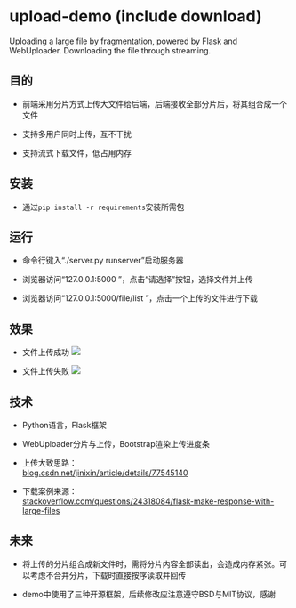 # upload-demo (include download)

Uploading a large file by fragmentation, powered by Flask and WebUploader. Downloading the file through streaming.  


## 目的

* 前端采用分片方式上传大文件给后端，后端接收全部分片后，将其组合成一个文件  

* 支持多用户同时上传，互不干扰  

* 支持流式下载文件，低占用内存  


## 安装

* 通过<code>pip install -r requirements</code>安装所需包  


## 运行

* 命令行键入“./server.py runserver”启动服务器  

* 浏览器访问“127.0.0.1:5000 ”，点击“请选择”按钮，选择文件并上传  

* 浏览器访问“127.0.0.1:5000/file/list ”，点击一个上传的文件进行下载  


## 效果

* 文件上传成功
![](http://img.my.csdn.net/uploads/201708/27/1503843837_9940.gif)  

* 文件上传失败
![](http://img.my.csdn.net/uploads/201708/27/1503843837_4091.gif)  


## 技术

* Python语言，Flask框架  

* WebUploader分片与上传，Bootstrap渲染上传进度条  

* 上传大致思路：  
[blog.csdn.net/jinixin/article/details/77545140](http://blog.csdn.net/jinixin/article/details/77545140)  
  

* 下载案例来源：  
[stackoverflow.com/questions/24318084/flask-make-response-with-large-files](https://stackoverflow.com/questions/24318084/flask-make-response-with-large-files)  
  


## 未来

* 将上传的分片组合成新文件时，需将分片内容全部读出，会造成内存紧张。可以考虑不合并分片，下载时直接按序读取并回传  

* demo中使用了三种开源框架，后续修改应注意遵守BSD与MIT协议，感谢  

